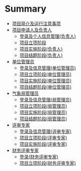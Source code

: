 # Summary

* [项目简介及运行注意事项](README.md)
* [项目申请人及负责人]()
    * [登录及个人信息管理(负责人)](user/login.md)
    * [项目立项阶段 ](user/userRequisition.md)
    * [项目实施阶段(负责人)](user/deploy.md)
    * [项目结题阶段(负责人)](user/finish.md)
* [单位管理员]()
    * [登录及信息管理(单位管理员)](unit/login.md)
    * [项目立项阶段(单位管理员)](unit/requisition.md)
    * [项目实施阶段(单位管理员)](unit/deploy.md)
    * [项目结题阶段(单位管理员)](unit/finish.md)
* [气象局管理员]()
    * [登录及信息管理(局管理员)](admin/login.md)
    * [项目立项阶段(局管理员)](admin/requisition.md)
    * [项目实施阶段(局管理员)](admin/deploy.md)
    * [项目结题阶段(局管理员)](admin/finish.md)
* [评审专家]()
    * [登录及信息管理(评审专家)](technologist/login.md)
    * [项目立项阶段(评审专家)](technologist/requisition.md)
    * [项目实施阶段(评审专家)](technologist/deploy.md)
* [财务评审专家]()
    * [登录(财务评审专家)](finance/login.md)
    * [项目立项阶段(财务评审专家)](finance/requisition.md)
